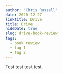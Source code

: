 ```yaml
---
author: "Chris Russell"
date: 2020-12-27
linktitle: Drive
title: Drive
hideDate: true
slug: drive-book-review
tags:
  - book review
  - tag 1
  - tag 2
---
```


Test test test test.